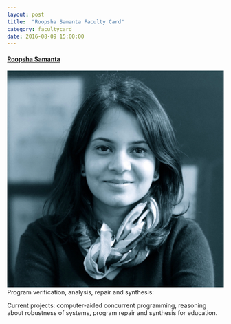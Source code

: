 ```yaml
---
layout: post
title:  "Roopsha Samanta Faculty Card"
category: facultycard
date: 2016-08-09 15:00:00
---
```


#### [Roopsha Samanta](https://www.cs.purdue.edu/homes/roopsha/) ####

![Roopsha Samanta](assets/roopsha.jpg)
Program verification, analysis, repair and synthesis: 

Current projects: computer-aided concurrent programming,
reasoning about robustness of systems,
program repair and synthesis for education.
